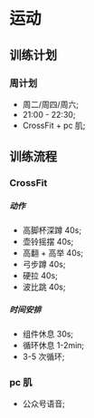 # 运动

## 训练计划

### 周计划

- 周二/周四/周六;
- 21:00 - 22:30;
- CrossFit + pc 肌;

## 训练流程

### CrossFit

##### 动作

- 高脚杯深蹲 40s;
- 壶铃摇摆 40s;
- 高翻 + 高举 40s;
- 弓步蹲 40s;
- 硬拉 40s;
- 波比跳 40s;

##### 时间安排

- 组件休息 30s;
- 循环休息 1-2min;
- 3-5 次循环;

### pc 肌

- 公众号语音;
